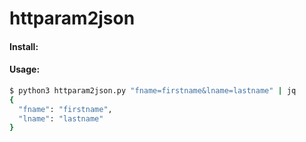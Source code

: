 # httparam2json

#### Install:



#### Usage:

```bash
$ python3 httparam2json.py "fname=firstname&lname=lastname" | jq
{
  "fname": "firstname",
  "lname": "lastname"
}
```